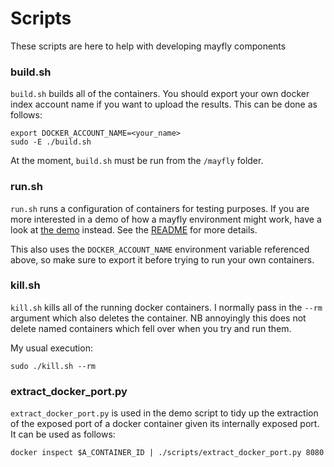# Scripts

These scripts are here to help with developing mayfly components

### build.sh

`build.sh` builds all of the containers.  You should export your own docker index
account name if you want to upload the results.  This can be done as follows:

```
export DOCKER_ACCOUNT_NAME=<your_name>
sudo -E ./build.sh
```

At the moment, `build.sh` must be run from the `/mayfly` folder.

### run.sh

`run.sh` runs a configuration of containers for testing purposes.  If you are more
interested in a demo of how a mayfly environment might work, have a look at [the demo](/demo) 
instead.  See the [README](../README.md) for more details.

This also uses the `DOCKER_ACCOUNT_NAME` environment variable referenced above, so make 
sure to export it before trying to run your own containers.

### kill.sh

`kill.sh` kills all of the running docker containers.  I normally pass in the `--rm` argument 
which also deletes the container.  NB annoyingly this does not delete named containers which
fell over when you try and run them.

My usual execution:

```
sudo ./kill.sh --rm
```

### extract_docker_port.py

`extract_docker_port.py` is used in the demo script to tidy up the extraction of the exposed
port of a docker container given its internally exposed port.  It can be used as follows:

```
docker inspect $A_CONTAINER_ID | ./scripts/extract_docker_port.py 8080
```
